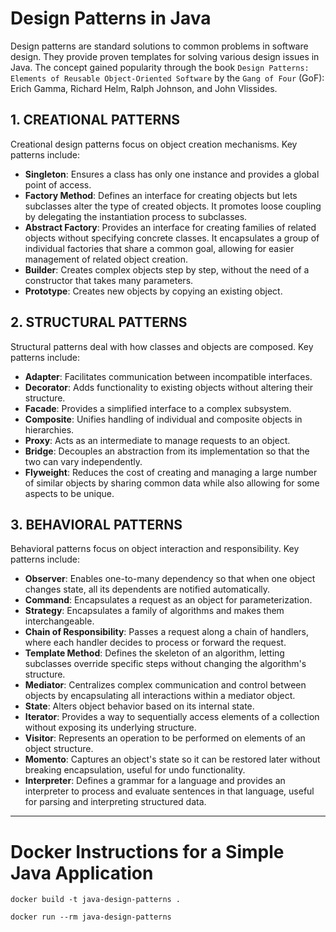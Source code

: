 # Design Patterns in Java

Design patterns are standard solutions to common problems in software design. They provide proven templates for solving various design issues in Java. The concept gained popularity through the book `Design Patterns: Elements of Reusable Object-Oriented Software` by the `Gang of Four` (GoF): Erich Gamma, Richard Helm, Ralph Johnson, and John Vlissides.

## 1. CREATIONAL PATTERNS

Creational design patterns focus on object creation mechanisms. Key patterns include:

- **Singleton**: Ensures a class has only one instance and provides a global point of access.
- **Factory Method**: Defines an interface for creating objects but lets subclasses alter the type of created objects. It promotes loose coupling by delegating the instantiation process to subclasses.
- **Abstract Factory**: Provides an interface for creating families of related objects without specifying concrete classes. It encapsulates a group of individual factories that share a common goal, allowing for easier management of related object creation.
- **Builder**: Creates complex objects step by step, without the need of a constructor that takes many parameters.
- **Prototype**: Creates new objects by copying an existing object.

## 2. STRUCTURAL PATTERNS

Structural patterns deal with how classes and objects are composed. Key patterns include:

- **Adapter**: Facilitates communication between incompatible interfaces.
- **Decorator**: Adds functionality to existing objects without altering their structure.
- **Facade**: Provides a simplified interface to a complex subsystem.
- **Composite**: Unifies handling of individual and composite objects in hierarchies.
- **Proxy**: Acts as an intermediate to manage requests to an object.
- **Bridge**: Decouples an abstraction from its implementation so that the two can vary independently.
- **Flyweight**: Reduces the cost of creating and managing a large number of similar objects by sharing common data while also allowing for some aspects to be unique.

## 3. BEHAVIORAL PATTERNS

Behavioral patterns focus on object interaction and responsibility. Key patterns include:

- **Observer**: Enables one-to-many dependency so that when one object changes state, all its dependents are notified automatically.
- **Command**: Encapsulates a request as an object for parameterization.
- **Strategy**: Encapsulates a family of algorithms and makes them interchangeable.
- **Chain of Responsibility**: Passes a request along a chain of handlers, where each handler decides to process or forward the request.
- **Template Method**: Defines the skeleton of an algorithm, letting subclasses override specific steps without changing the algorithm's structure.
- **Mediator**: Centralizes complex communication and control between objects by encapsulating all interactions within a mediator object.
- **State**: Alters object behavior based on its internal state.
- **Iterator**: Provides a way to sequentially access elements of a collection without exposing its underlying structure.
- **Visitor**: Represents an operation to be performed on elements of an object structure.
- **Momento**: Captures an object's state so it can be restored later without breaking encapsulation, useful for undo functionality.
- **Interpreter**: Defines a grammar for a language and provides an interpreter to process and evaluate sentences in that language, useful for parsing and interpreting structured data.

---

# Docker Instructions for a Simple Java Application

`docker build -t java-design-patterns .`

`docker run --rm java-design-patterns`
